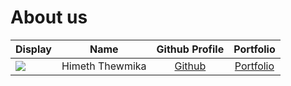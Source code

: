 # About us

Display |      Name       | Github Profile | Portfolio 
--------|:---------------:|:--------------:|:---------:
![]("https://www.google.com/imgres?q=tech%20panda%20image%20link&imgurl=https%3A%2F%2Fimg.freepik.com%2Fpremium-photo%2Fpanda-sits-laptop-with-word-panda-it_1103277-7886.jpg&imgrefurl=https%3A%2F%2Fwww.freepik.com%2Ffree-photos-vectors%2Ftech-panda-designs&docid=tWjKo2uZ85LmwM&tbnid=_L3PGhFVh56kbM&vet=12ahUKEwil2tOEh_eLAxUlQ2cHHfiHHkUQM3oECGsQAA..i&w=626&h=626&hcb=2&itg=1&ved=2ahUKEwil2tOEh_eLAxUlQ2cHHfiHHkUQM3oECGsQAA") | Himeth Thewmika | [Github](https://github.com/himethcodes) | [Portfolio](docs/team/himeththewmika.md)

